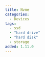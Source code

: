 ```yaml
---
title: Nvme
categories:
  - Devices
tags:
  - ssd
  - "hard drive"
  - "hard disk"
  - storage
added: 1.11.0
---
```

